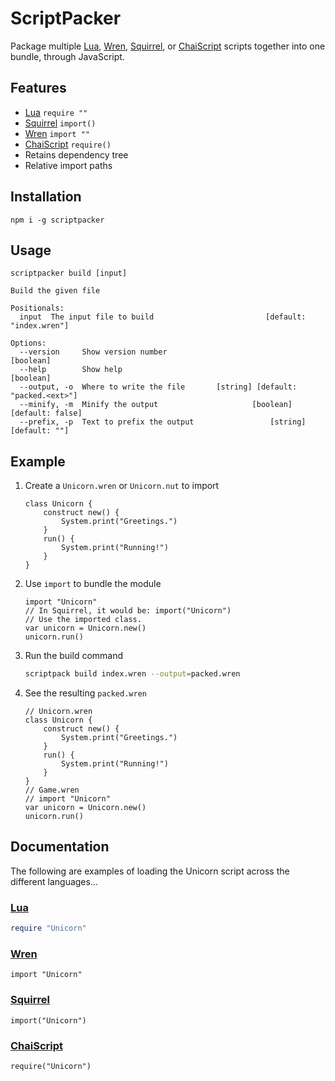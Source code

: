 # ScriptPacker

Package multiple [Lua](https://www.lua.org/), [Wren](http://wren.io), [Squirrel](http://squirrel-lang.org/), or [ChaiScript](http://chaiscript.com/) scripts together into one bundle, through JavaScript.

## Features

- [Lua](https://www.lua.org/) `require ""`
- [Squirrel](http://squirrel-lang.org) `import()`
- [Wren](http://wren.io) `import ""`
- [ChaiScript](http://chaiscript.com) `require()`
- Retains dependency tree
- Relative import paths

## Installation

```
npm i -g scriptpacker
```

## Usage

```
scriptpacker build [input]

Build the given file

Positionals:
  input  The input file to build                         [default: "index.wren"]

Options:
  --version     Show version number                                    [boolean]
  --help        Show help                                              [boolean]
  --output, -o  Where to write the file       [string] [default: "packed.<ext>"]
  --minify, -m  Minify the output                     [boolean] [default: false]
  --prefix, -p  Text to prefix the output                 [string] [default: ""]
```

## Example

1. Create a `Unicorn.wren` or `Unicorn.nut` to import
	``` wren
	class Unicorn {
		construct new() {
			System.print("Greetings.")
		}
		run() {
			System.print("Running!")
		}
	}
	```

2. Use `import` to bundle the module
	``` wren
	import "Unicorn"
	// In Squirrel, it would be: import("Unicorn")
	// Use the imported class.
	var unicorn = Unicorn.new()
	unicorn.run()
	```

3. Run the build command
	``` bash
	scriptpack build index.wren --output=packed.wren
	```

4. See the resulting `packed.wren`
	``` wren
	// Unicorn.wren
	class Unicorn {
		construct new() {
			System.print("Greetings.")
		}
		run() {
			System.print("Running!")
		}
	}
	// Game.wren
	// import "Unicorn"
	var unicorn = Unicorn.new()
	unicorn.run()
	```

## Documentation

The following are examples of loading the Unicorn script across the different languages...

### [Lua](https://www.lua.org)

``` lua
require "Unicorn"
```

### [Wren](https://github.com/wren-lang/wren)

``` wren
import "Unicorn"
```

### [Squirrel](http://www.squirrel-lang.org)

``` squirrel
import("Unicorn")
```

### [ChaiScript](http://chaiscript.com)

``` chaiscript
require("Unicorn")
```